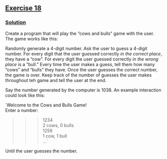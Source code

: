 ## [Exercise 18](https://www.practicepython.org/exercise/2014/07/05/18-cows-and-bulls.html)

### [Solution](https://www.practicepython.org/solution/2014/07/18/18-cows-and-bulls-solutions.html)

Create a program that will play the “cows and bulls” game with the user. The game works like this:

Randomly generate a 4-digit number. Ask the user to guess a 4-digit number. For every digit that the user guessed correctly *in the correct place*, they have a “cow”. For every digit the user guessed correctly *in the wrong place* is a “bull.” Every time the user makes a guess, tell them how many “cows” and “bulls” they have. Once the user guesses the correct number, the game is over. Keep track of the number of guesses the user makes throughout teh game and tell the user at the end.

Say the number generated by the computer is 1038. An example interaction could look like this:

  `Welcome to the Cows and Bulls Game!  
  Enter a number:  
  >>> 1234  
  2 cows, 0 bulls  
  >>> 1256  
  1 cow, 1 bull  
  ...`  

Until the user guesses the number.